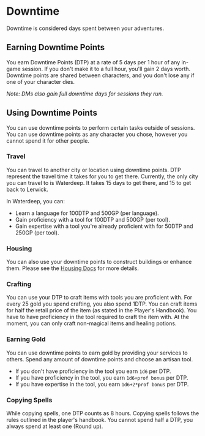 # Downtime

Downtime is considered days spent between your adventures. 

## Earning Downtime Points

You earn Downtime Points (DTP) at a rate of 5 days per 1 hour of any in-game session. If you don't make
 it to a full hour, you'll gain 2 days worth. Downtime points are shared between characters, and you don't lose any if one of your character dies.

*Note: DMs also gain full downtime days for sessions they run.*

## Using Downtime Points

You can use downtime points to perform certain tasks outside of sessions. You can use downtime points as any character you chose, however you cannot spend it for other people.

### Travel

You can travel to another city or location using downtime points. DTP represent the travel time it takes for you to get there. Currently, the only city you can travel to is Waterdeep. It takes 15 days to get there, and 15 to get back to Lerwick.

In Waterdeep, you can:

- Learn a language for 100DTP and 500GP (per language).
- Gain proficiency with a tool for 100DTP and 500GP (per tool).
- Gain expertise with a tool you're already proficient with for 50DTP and 250GP (per tool).

### Housing

You can also use your downtime points to construct buildings or enhance them. Please see the [Housing Docs](housing) for more details.

### Crafting

You can use your DTP to craft items with tools you are proficient with. For every 25 gold you spend crafting, you also spend 1DTP. You can craft items for half the retail price of the item (as stated in the Player's Handbook). You have to have proficiency in the tool required to craft the item with. At the moment, you can only craft non-magical items and healing potions.

### Earning Gold

You can use downtime points to earn gold by providing your services to others. Spend any amount of downtime points and choose an artisan tool. 

- If you don't have proficiency in the tool you earn `1d6` per DTP.
- If you have proficiency in the tool, you earn `1d6+prof bonus` per DTP.
- If you have expertise in the tool, you earn `1d6+2*prof bonus` per DTP.

### Copying Spells

While copying spells, one DTP counts as 8 hours. Copying spells follows the rules outlined in the player's handbook. You cannot spend half a DTP, you always spend at least one (Round up).